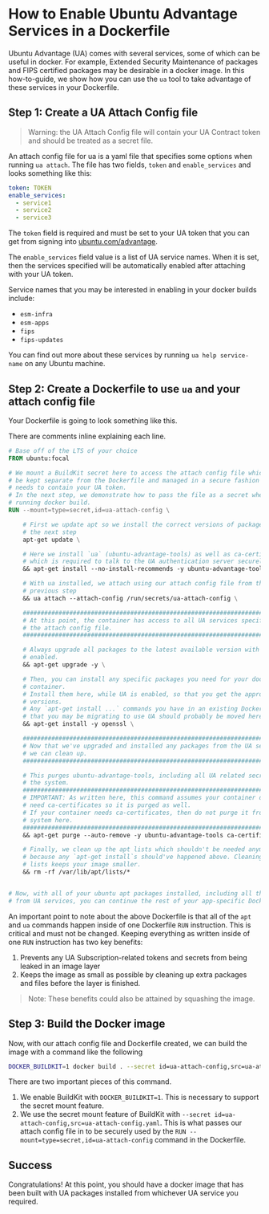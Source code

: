 # How to Enable Ubuntu Advantage Services in a Dockerfile

Ubuntu Advantage (UA) comes with several services, some of which can be useful in docker. For example, Extended Security Maintenance of packages and FIPS certified packages may be desirable in a docker image. In this how-to-guide, we show how you can use the `ua` tool to take advantage of these services in your Dockerfile.


## Step 1: Create a UA Attach Config file

> Warning: the UA Attach Config file will contain your UA Contract token and should be treated as a secret file.

An attach config file for ua is a yaml file that specifies some options when running `ua attach`. The file has two fields, `token` and `enable_services` and looks something like this:

```yaml
token: TOKEN
enable_services:
  - service1
  - service2
  - service3
```

The `token` field is required and must be set to your UA token that you can get from signing into [ubuntu.com/advantage](https://ubuntu.com/advantage).

The `enable_services` field value is a list of UA service names. When it is set, then the services specified will be automatically enabled after attaching with your UA token.

Service names that you may be interested in enabling in your docker builds include:
- `esm-infra`
- `esm-apps`
- `fips`
- `fips-updates`

You can find out more about these services by running `ua help service-name` on any Ubuntu machine.


## Step 2: Create a Dockerfile to use `ua` and your attach config file

Your Dockerfile is going to look something like this.

There are comments inline explaining each line.

```dockerfile
# Base off of the LTS of your choice
FROM ubuntu:focal

# We mount a BuildKit secret here to access the attach config file which should
# be kept separate from the Dockerfile and managed in a secure fashion since it
# needs to contain your UA token.
# In the next step, we demonstrate how to pass the file as a secret when
# running docker build.
RUN --mount=type=secret,id=ua-attach-config \

    # First we update apt so we install the correct versions of packages in
    # the next step
    apt-get update \

    # Here we install `ua` (ubuntu-advantage-tools) as well as ca-certificates,
    # which is required to talk to the UA authentication server securely.
    && apt-get install --no-install-recommends -y ubuntu-advantage-tools ca-certificates \

    # With ua installed, we attach using our attach config file from the
    # previous step
    && ua attach --attach-config /run/secrets/ua-attach-config \

    ###########################################################################
    # At this point, the container has access to all UA services specified in
    # the attach config file.
    ###########################################################################

    # Always upgrade all packages to the latest available version with the UA services
    # enabled.
    && apt-get upgrade -y \

    # Then, you can install any specific packages you need for your docker
    # container.
    # Install them here, while UA is enabled, so that you get the appropriate
    # versions.
    # Any `apt-get install ...` commands you have in an existing Dockerfile
    # that you may be migrating to use UA should probably be moved here.
    && apt-get install -y openssl \

    ###########################################################################
    # Now that we've upgraded and installed any packages from the UA services,
    # we can clean up.
    ###########################################################################

    # This purges ubuntu-advantage-tools, including all UA related secrets from
    # the system.
    ###########################################################################
    # IMPORTANT: As written here, this command assumes your container does not
    # need ca-certificates so it is purged as well.
    # If your container needs ca-certificates, then do not purge it from the
    # system here.
    ###########################################################################
    && apt-get purge --auto-remove -y ubuntu-advantage-tools ca-certificates \

    # Finally, we clean up the apt lists which shouldn't be needed anymore
    # because any `apt-get install`s should've happened above. Cleaning these
    # lists keeps your image smaller.
    && rm -rf /var/lib/apt/lists/*


# Now, with all of your ubuntu apt packages installed, including all those
# from UA services, you can continue the rest of your app-specific Dockerfile.
```

An important point to note about the above Dockerfile is that all of the `apt` and `ua` commands happen inside of one Dockerfile `RUN` instruction. This is critical and must not be changed. Keeping everything as written inside of one `RUN` instruction has two key benefits:

1. Prevents any UA Subscription-related tokens and secrets from being leaked in an image layer
2. Keeps the image as small as possible by cleaning up extra packages and files before the layer is finished.

> Note: These benefits could also be attained by squashing the image.

## Step 3: Build the Docker image


Now, with our attach config file and Dockerfile created, we can build the image with a command like the following

```bash
DOCKER_BUILDKIT=1 docker build . --secret id=ua-attach-config,src=ua-attach-config.yaml -t ubuntu-focal-ua
```

There are two important pieces of this command.

1. We enable BuildKit with `DOCKER_BUILDKIT=1`. This is necessary to support the secret mount feature.
2. We use the secret mount feature of BuildKit with `--secret id=ua-attach-config,src=ua-attach-config.yaml`. This is what passes our attach config file in to be securely used by the `RUN --mount=type=secret,id=ua-attach-config` command in the Dockerfile.

## Success

Congratulations! At this point, you should have a docker image that has been built with UA packages installed from whichever UA service you required.
